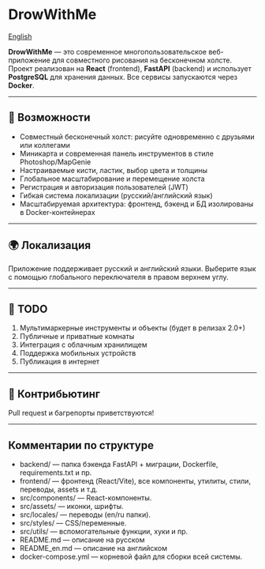 # DrowWithMe
[English](./README.en.md)

**DrowWithMe** — это современное многопользовательское веб-приложение для совместного рисования на бесконечном холсте.  
Проект реализован на **React** (frontend), **FastAPI** (backend) и использует **PostgreSQL** для хранения данных. Все сервисы запускаются через **Docker**.

---

## 🚀 Возможности

- Совместный бесконечный холст: рисуйте одновременно с друзьями или коллегами
- Миникарта и современная панель инструментов в стиле Photoshop/MapGenie
- Настраиваемые кисти, ластик, выбор цвета и толщины
- Глобальное масштабирование и перемещение холста
- Регистрация и авторизация пользователей (JWT)
- Гибкая система локализации (русский/английский язык)
- Масштабируемая архитектура: фронтенд, бэкенд и БД изолированы в Docker-контейнерах

---

## 🌍 Локализация
Приложение поддерживает русский и английский языки.
Выберите язык с помощью глобального переключателя в правом верхнем углу.

---

## 📝 TODO
1) Мультимаркерные инструменты и объекты (будет в релизах 2.0+)
2) Публичные и приватные комнаты
3) Интеграция с облачным хранилищем
4) Поддержка мобильных устройств
5) Публикация в интернет

---

## 🤝 Контрибьютинг
Pull request и багрепорты приветствуются!

---

## Комментарии по структуре
- backend/ — папка бэкенда FastAPI + миграции, Dockerfile, requirements.txt и пр.
- frontend/ — фронтенд (React/Vite), все компоненты, утилиты, стили, переводы, assets и т.д.
- src/components/ — React-компоненты.
- src/assets/ — иконки, шрифты.
- src/locales/ — переводы (en/ru папки).
- src/styles/ — CSS/переменные.
- src/utils/ — вспомогательные функции, хуки и пр.
- README.md — описание на русском
- README_en.md — описание на английском
- docker-compose.yml — корневой файл для сборки всей системы.